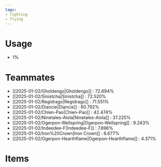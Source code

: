 ```yaml
---
tags:
- fighting
- flying
---
```

# Usage
- 1%
# Teammates
- [[2025-01-02/Gholdengo|Gholdengo]] : 72.694%
- [[2025-01-02/Sinistcha|Sinistcha]] : 72.520%
- [[2025-01-02/Regidrago|Regidrago]] : 71.551%
- [[2025-01-02/Diancie|Diancie]] : 60.792%
- [[2025-01-02/Chien-Pao|Chien-Pao]] : 42.474%
- [[2025-01-02/Ninetales-Alola|Ninetales-Alola]] : 37.225%
- [[2025-01-02/Ogerpon-Wellspring|Ogerpon-Wellspring]] : 9.243%
- [[2025-01-02/Indeedee-F|Indeedee-F]] : 7.896%
- [[2025-01-02/Iron%20Crown|Iron Crown]] : 6.677%
- [[2025-01-02/Ogerpon-Hearthflame|Ogerpon-Hearthflame]] : 4.371%
# Items
